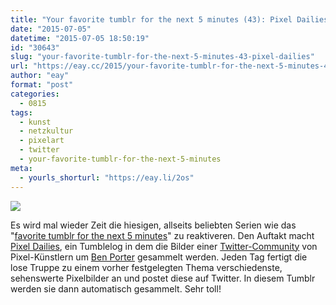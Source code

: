 ```yaml
---
title: "Your favorite tumblr for the next 5 minutes (43): Pixel Dailies"
date: "2015-07-05"
datetime: "2015-07-05 18:50:19"
id: "30643"
slug: "your-favorite-tumblr-for-the-next-5-minutes-43-pixel-dailies"
url: "https://eay.cc/2015/your-favorite-tumblr-for-the-next-5-minutes-43-pixel-dailies/"
author: "eay"
format: "post"
categories:
  - 0815
tags:
  - kunst
  - netzkultur
  - pixelart
  - twitter
  - your-favorite-tumblr-for-the-next-5-minutes
meta:
  - yourls_shorturl: "https://eay.li/2os"
---
```


![](https://eay.cc/uploads/2015/pixeldailies.jpg)

Es wird mal wieder Zeit die hiesigen, allseits beliebten Serien wie das "[favorite tumblr for the next 5 minutes](//eay.cc/tag/your-favorite-tumblr-for-the-next-5-minutes/)" zu reaktiveren. Den Auftakt macht [Pixel Dailies](http://dailypixeldailies.tumblr.com/), ein Tumblelog in dem die Bilder einer [Twitter-Community](https://twitter.com/pixel_dailies) von Pixel-Künstlern um [Ben Porter](https://twitter.com/eigenbom) gesammelt werden. Jeden Tag fertigt die lose Truppe zu einem vorher festgelegten Thema verschiedenste, sehenswerte Pixelbilder an und postet diese auf Twitter. In diesem Tumblr werden sie dann automatisch gesammelt. Sehr toll!
